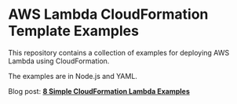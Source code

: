 # AWS Lambda CloudFormation Template Examples

This repository contains a collection of examples for deploying AWS Lambda using CloudFormation.

The examples are in Node.js and YAML.

Blog post: **[8 Simple CloudFormation Lambda Examples](https://upload.io/blog/cloudformation-lambda-examples/)**
